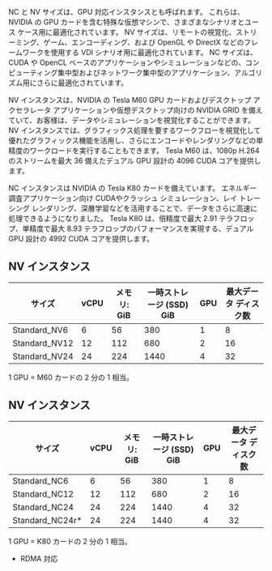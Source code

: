 
NC と NV サイズは、GPU 対応インスタンスとも呼ばれます。 これらは、NVIDIA の GPU カードを含む特殊な仮想マシンで、さまざまなシナリオとユース ケース用に最適化されています。 NV サイズは、リモートの視覚化、ストリーミング、ゲーム、エンコーディング、および OpenGL や DirectX などのフレームワークを使用する VDI シナリオ用に最適化されています。 NC サイズは、CUDA や OpenCL ベースのアプリケーションやシミュレーションなどの、コンピューティング集中型およびネットワーク集中型のアプリケーション、アルゴリズム用にさらに最適化されています。 


NV インスタンスは、NVIDIA の Tesla M60 GPU カードおよびデスクトップ アクセラレータ アプリケーションや仮想デスクトップ向けの NVIDIA GRID を備えていて、お客様は、データやシミュレーションを視覚化することができます。 NV インスタンスでは、グラフィックス処理を要するワークフローを視覚化して優れたグラフィックス機能を活用し、さらにエンコードやレンダリングなどの単精度のワークロードを実行することもできます。 Tesla M60 は、1080p H.264 のストリームを最大 36 備えたデュアル GPU 設計の 4096 CUDA コアを提供します。 

NC インスタンスは NVIDIA の Tesla K80 カードを備えています。 エネルギー調査アプリケーション向け CUDAやクラッシュ シミュレーション、レイ トレーシング レンダリング、深層学習などを活用することで、データをさらに高速に処理できるようになりました。 Tesla K80 は、倍精度で最大 2.91 テラフロップ、単精度で最大 8.93 テラフロップのパフォーマンスを実現する、デュアル GPU 設計の 4992 CUDA コアを提供します。

## <a name="nv-instances"></a>NV インスタンス

| サイズ | vCPU | メモリ: GiB | 一時ストレージ (SSD) GiB | GPU | 最大データ ディスク数 |
| --- | --- | --- | --- | --- | --- |
| Standard_NV6 |6 |56 |380 | 1 | 8 |
| Standard_NV12 |12 |112 |680 | 2 | 16 |
| Standard_NV24 |24 |224 |1440 | 4 | 32 |

1 GPU = M60 カードの 2 分の 1 相当。

## <a name="nc-instances"></a>NV インスタンス

| サイズ | vCPU | メモリ: GiB | 一時ストレージ (SSD) GiB | GPU | 最大データ ディスク数 |
| --- | --- | --- | --- | --- | --- |
| Standard_NC6 |6 |56 | 380 | 1 | 8 |
| Standard_NC12 |12 |112 | 680 | 2 | 16 |
| Standard_NC24 |24 |224 | 1440 | 4 | 32 |
| Standard_NC24r* |24 |224 | 1440 | 4 | 32 |

1 GPU = K80 カードの 2 分の 1 相当。

* RDMA 対応


